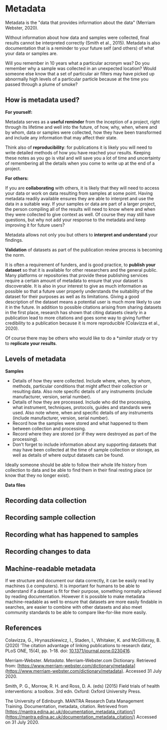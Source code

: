 
# Metadata

Metadata is the "data that provides information about the data" (Merriam Webster, 2020).

Without information about how data and samples were collected, final results cannot be interpreted correctly (Smith et al., 2015). Metadata is also documentation that is a reminder to your future self (and others) of what your data or samples are. 

Will you remember in 10 years what a particular acronym was? Do you remember why a sample was collected in an unexpected location? Would someone else know that a set of particular air filters may have picked up abnormally high levels of a particular particle because at the time you passed through a plume of smoke?  

## How is metadata used? ##

**For yourself:** 

Metadata serves as a **useful reminder** from the inception of a project, right through its lifetime and well into the future, of how, why, when, where and by whom, data or samples were collected, how they have been transformed and include any information that may affect their state. 

Think also of **reproducibility**: for publications it is likely you will need to write detailed methods of how you have reached your results. Keeping these notes as you go is vital and will save you a lot of time and uncertainty of remembering all the details when you come to write up at the end of a project.

**For others:**

If you are **collaborating** with others, it is likely that they will need to access your data or work on data resulting from samples at some point. Having metadata readily available ensures they are able to interpret and use the data in a suitable way. If your samples or data are part of a larger project, the person compiling all of the results will need to know where and when they were collected to give context as well. Of course they may still have questions, but why not add your response to the metadata and keep improving it for future users?

Metadata allows not only you but others to **interpret and understand** your findings. 

**Validation** of datasets as part of the publication review process is becoming the norm. 

It is often a requirement of funders, and is good practice, to **publish your dataset** so that it is available for other researchers and the general public. Many platforms or repositories that provide these publishing services require a certain amount of metadata to ensure that your dataset is discoverable. It is also in your interest to give as much information as possible so that a future user properly understands the suitability of the dataset for their purposes as well as its limitations. Giving a good description of the dataset means a potential user is much more likely to use it in the future. In addition to possible citations arising from sharing datasets in the first place, research has shown that citing datasets clearly in a publication lead to more citations and goes some way to giving further credibility to a publication because it is more reproducible (Colavizza et al., 2020). 

Of course there may be others who would like to do a **similar study* or try to **replicate your results**.

## Levels of metadata ##

**Samples**

* Details of how they were collected. Include where, when, by whom, methods, particular conditions that might affect their collection or resulting data. Also note specific details of any instruments (include manufacturer, version, serial number).
* Details of how they are processed. Include who did the processing, what instrument, techniques, protocols, guides and standards were used. Also note where, when and specific details of any instruments (include manufacturer, version, serial number).
* Record how the samples were stored and what happened to them between collection and processing. 
* Record where they are stored (or if they were destroyed as part of the processing). 
* Don't forget to include information about any supporting datasets that may have been collected at the time of sample collection or storage, as well as details of where output datasets can be found.

Ideally someone should be able to follow their whole life history from collection to data and be able to find them in their final resting place (or know that they no longer exist).

**Data files**




## Recording data collection ##

## Recording sample collection ##

## Recording what has happened to samples ##

## Recording changes to data ##

## Machine-readable metadata ##

If we structure and document our data correctly, it can be easily read by machines (i.e computers). It is important for humans to be able to understand if a dataset is fit for their purpose, something normally achieved by reading documentation. However it is possible to make metadata machine-readable as well to ensure that datasets are more easily findable in searches, are easier to combine with other datasets and also meet community standards to be able to compare like-for-like more easily. 

## References ##

Colavizza, G., Hrynaszkiewicz, I., Staden, I., Whitaker, K. and McGillivray, B. (2020) ‘The citation advantage of linking publications to research data’, PLoS ONE, 15(4), pp. 1–18. doi: [10.1371/journal.pone.0230416](https://doi.org/10.1371/journal.pone.0230416).

Merriam-Webster. *Metadata*. Merriam-Webster.com Dictionary. Retrieved from: [https://www.merriam-webster.com/dictionary/metadata](https://www.merriam-webster.com/dictionary/metadata). Accessed 31 July 2020. 

Smith, P. G., Morrow, R. H. and Ross, D. A. (eds) (2015) Field trials of health interventions: a toolbox. 3rd edn. Oxford: Oxford University Press.

The University of Edinburgh. MANTRA Research Data Management Training. Documentation, metadata, citation. Retrieved from [https://mantra.edina.ac.uk/documentation_metadata_citation/](https://mantra.edina.ac.uk/documentation_metadata_citation/) Accessed on 31 July 2020.
